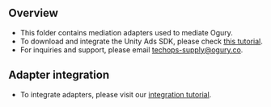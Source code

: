 ## Overview
  * This folder contains mediation adapters used to mediate Ogury.
  * To download and integrate the Unity Ads SDK, please check [this tutorial](https://docs.ogury.co/mopub-android/).
  * For inquiries and support, please email techops-supply@ogury.co.
  
## Adapter integration
  * To integrate adapters, please visit our [integration tutorial](https://developers.mopub.com/docs/android/integrating-networks/).
